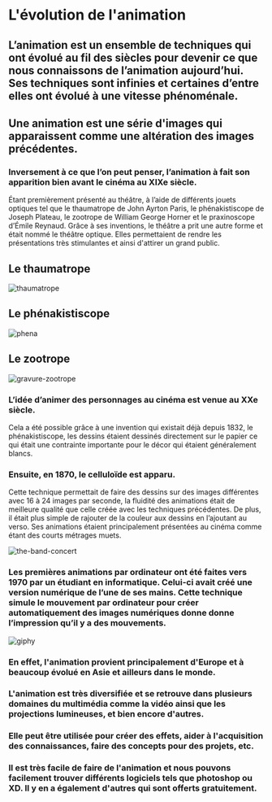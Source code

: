 # L'évolution de l'animation

## L’animation est un ensemble de techniques qui ont évolué au fil des siècles pour devenir ce que nous connaissons de l’animation aujourd’hui. Ses techniques sont infinies et certaines d’entre elles ont évolué à une vitesse phénoménale. 
## Une animation est une série d'images qui apparaissent comme une altération des images précédentes. 

### Inversement à ce que l’on peut penser, l’animation à fait son apparition bien avant le cinéma au XIXe siècle. 
Étant premièrement présenté au théâtre, à l’aide de différents jouets optiques tel que le thaumatrope de John Ayrton Paris, le phénakistiscope de Joseph Plateau, le zootrope de William George Horner et le praxinoscope d’Émile Reynaud. Grâce à ses inventions, le théâtre a prit une autre forme et était nommé le théâtre optique. Elles permettaient de rendre les présentations très stimulantes et ainsi d'attirer un grand public.

## Le thaumatrope
![thaumatrope](https://user-images.githubusercontent.com/94126495/145142993-0f47b32d-ba3c-41cd-8ef8-dbe381edad4a.jpg)

## Le phénakistiscope
![phena](https://user-images.githubusercontent.com/94126495/145143548-fb4298df-847b-4d9e-9ffc-c602d188df55.jpg)

## Le zootrope
![gravure-zootrope](https://user-images.githubusercontent.com/94126495/145143721-7ee03188-1312-422c-83c6-83be6dba9ea9.jpg)

### L’idée d’animer des personnages au cinéma est venue au XXe siècle. 
Cela a été possible grâce à une invention qui existait déjà depuis 1832, le phénakistiscope, les dessins étaient dessinés directement sur le papier ce qui était une contrainte importante pour le décor qui étaient généralement blancs. 


### Ensuite, en 1870, le celluloïde est apparu. 
Cette technique permettait de faire des dessins sur des images différentes avec 16 à 24 images par seconde, la fluidité des animations était de meilleure qualité que celle créée avec les techniques précédentes. 
De plus, il était plus simple de rajouter de la couleur aux dessins en l’ajoutant au verso. Ses animations étaient principalement présentées au cinéma comme étant des courts métrages muets.


![the-band-concert](https://user-images.githubusercontent.com/94126495/145335491-6f4f739d-a9dd-49b7-a6e0-e343c4e68422.png)


### Les premières animations par ordinateur ont été faites vers 1970 par un étudiant en informatique. Celui-ci avait créé une version numérique de l’une de ses mains. Cette technique simule le mouvement par ordinateur pour créer automatiquement des images numériques donne donne l’impression qu’il y a des mouvements.
![giphy](https://user-images.githubusercontent.com/94126495/145409749-5b00f388-13bb-4730-bbcb-6d1b41517677.gif)



### En effet, l'animation provient principalement d'Europe et à beaucoup évolué en Asie et ailleurs dans le monde.
### L'animation est très diversifiée et se retrouve dans plusieurs domaines du multimédia comme la vidéo ainsi que les projections lumineuses, et bien encore d'autres.
### Elle peut être utilisée pour créer des effets, aider à l'acquisition des connaissances, faire des concepts pour des projets, etc.
### Il est très facile de faire de l'animation et nous pouvons facilement trouver différents logiciels tels que photoshop ou XD. Il y en a également d'autres qui sont offerts gratuitement.
